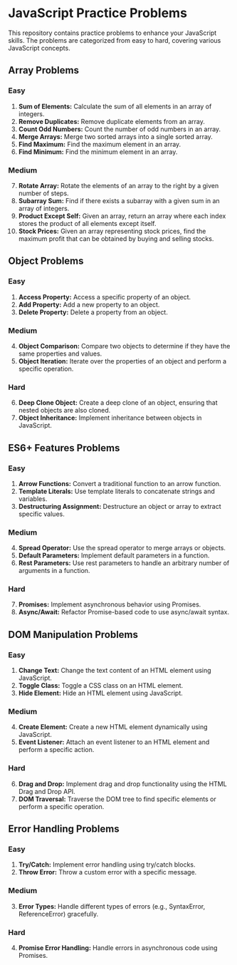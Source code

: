 # JavaScript Practice Problems

This repository contains practice problems to enhance your JavaScript skills. The problems are categorized from easy to hard, covering various JavaScript concepts.

## Array Problems

### Easy

1. **Sum of Elements:** Calculate the sum of all elements in an array of integers.
2. **Remove Duplicates:** Remove duplicate elements from an array.
3. **Count Odd Numbers:** Count the number of odd numbers in an array.
4. **Merge Arrays:** Merge two sorted arrays into a single sorted array.
5. **Find Maximum:** Find the maximum element in an array.
6. **Find Minimum:** Find the minimum element in an array.

### Medium

7. **Rotate Array:** Rotate the elements of an array to the right by a given number of steps.
8. **Subarray Sum:** Find if there exists a subarray with a given sum in an array of integers.
9. **Product Except Self:** Given an array, return an array where each index stores the product of all elements except itself.
10. **Stock Prices:** Given an array representing stock prices, find the maximum profit that can be obtained by buying and selling stocks.

## Object Problems

### Easy

1. **Access Property:** Access a specific property of an object.
2. **Add Property:** Add a new property to an object.
3. **Delete Property:** Delete a property from an object.

### Medium

4. **Object Comparison:** Compare two objects to determine if they have the same properties and values.
5. **Object Iteration:** Iterate over the properties of an object and perform a specific operation.

### Hard

6. **Deep Clone Object:** Create a deep clone of an object, ensuring that nested objects are also cloned.
7. **Object Inheritance:** Implement inheritance between objects in JavaScript.

## ES6+ Features Problems

### Easy

1. **Arrow Functions:** Convert a traditional function to an arrow function.
2. **Template Literals:** Use template literals to concatenate strings and variables.
3. **Destructuring Assignment:** Destructure an object or array to extract specific values.

### Medium

4. **Spread Operator:** Use the spread operator to merge arrays or objects.
5. **Default Parameters:** Implement default parameters in a function.
6. **Rest Parameters:** Use rest parameters to handle an arbitrary number of arguments in a function.

### Hard

7. **Promises:** Implement asynchronous behavior using Promises.
8. **Async/Await:** Refactor Promise-based code to use async/await syntax.

## DOM Manipulation Problems

### Easy

1. **Change Text:** Change the text content of an HTML element using JavaScript.
2. **Toggle Class:** Toggle a CSS class on an HTML element.
3. **Hide Element:** Hide an HTML element using JavaScript.

### Medium

4. **Create Element:** Create a new HTML element dynamically using JavaScript.
5. **Event Listener:** Attach an event listener to an HTML element and perform a specific action.

### Hard

6. **Drag and Drop:** Implement drag and drop functionality using the HTML Drag and Drop API.
7. **DOM Traversal:** Traverse the DOM tree to find specific elements or perform a specific operation.

## Error Handling Problems

### Easy

1. **Try/Catch:** Implement error handling using try/catch blocks.
2. **Throw Error:** Throw a custom error with a specific message.

### Medium

3. **Error Types:** Handle different types of errors (e.g., SyntaxError, ReferenceError) gracefully.

### Hard

4. **Promise Error Handling:** Handle errors in asynchronous code using Promises.
